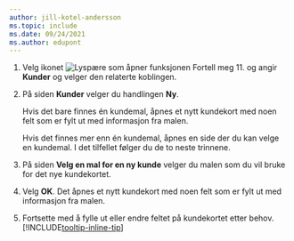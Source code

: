 ```yaml
---
author: jill-kotel-andersson
ms.topic: include
ms.date: 09/24/2021
ms.author: edupont
---
```


1. Velg ikonet ![Lyspære som åpner funksjonen Fortell meg 11.](../media/ui-search/search_small.png "Fortell hva du vil gjøre") og angir **Kunder** og velger den relaterte koblingen.  
2. På siden **Kunder** velger du handlingen **Ny**.

    Hvis det bare finnes én kundemal, åpnes et nytt kundekort med noen felt som er fylt ut med informasjon fra malen.

    Hvis det finnes mer enn én kundemal, åpnes en side der du kan velge en kundemal. I det tilfellet følger du de to neste trinnene.
3. På siden **Velg en mal for en ny kunde** velger du malen som du vil bruke for det nye kundekortet.
4. Velg **OK**. Det åpnes et nytt kundekort med noen felt som er fylt ut med informasjon fra malen.  
5. Fortsette med å fylle ut eller endre feltet på kundekortet etter behov. [!INCLUDE[tooltip-inline-tip](tooltip-inline-tip_md.md)]
